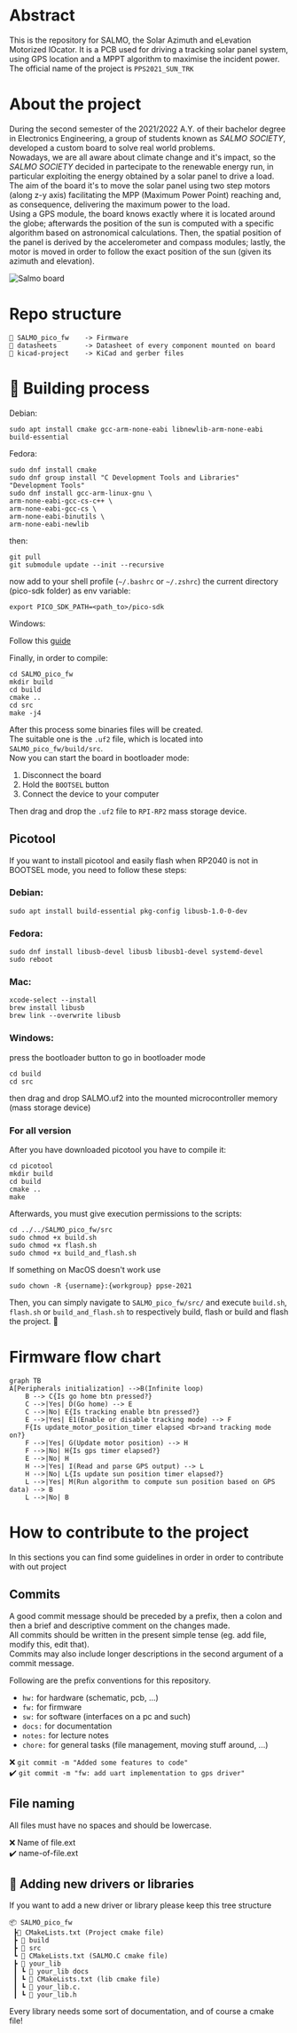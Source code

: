 # Abstract
This is the repository for SALMO, the Solar Azimuth and eLevation Motorized lOcator. It is a PCB used for driving a tracking solar panel system, using GPS location and a MPPT algorithm to maximise the incident power.  
The official name of the project is `PPS2021_SUN_TRK`

# About the project
During the second semester of the 2021/2022 A.Y. of their bachelor degree in Electronics Engineering, a group of students known as _SALMO SOCIETY_, developed a custom board to solve real world problems. 
<br>Nowadays, we are all aware about climate change and it's impact, so the _SALMO SOCIETY_ decided in partecipate to the renewable energy run, in particular exploiting the energy obtained by a solar panel to drive a load.
<br>The aim of the board it's to move the solar panel using two step motors (along z-y axis) facilitating the MPP (Maximum Power Point) reaching and, as consequence, delivering the maximum power to the load.<br> Using a GPS module, the board knows exactly where it is located around the globe; afterwards the position of the sun is computed with a specific algorithm based on astronomical calculations. Then, the spatial position of the panel is derived by the accelerometer and compass modules; lastly, the motor is moved in order to follow the exact position of the sun (given its azimuth and elevation).

![Salmo board](/media/salmo_board.png)


# Repo structure

    📂 SALMO_pico_fw    -> Firmware 
    📂 datasheets       -> Datasheet of every component mounted on board
    📂 kicad-project    -> KiCad and gerber files 
    
# :rainbow: Building process

Debian:

    sudo apt install cmake gcc-arm-none-eabi libnewlib-arm-none-eabi build-essential

Fedora:

    sudo dnf install cmake
    sudo dnf group install "C Development Tools and Libraries" "Development Tools"
    sudo dnf install gcc-arm-linux-gnu \
    arm-none-eabi-gcc-cs-c++ \
    arm-none-eabi-gcc-cs \
    arm-none-eabi-binutils \
    arm-none-eabi-newlib

then:

    git pull
    git submodule update --init --recursive

now add to your shell profile (`~/.bashrc` or `~/.zshrc`) the current directory (pico-sdk folder) as env variable:
 
`export PICO_SDK_PATH=<path_to>/pico-sdk`

Windows:

Follow this [guide](https://shawnhymel.com/2096/how-to-set-up-raspberry-pi-pico-c-c-toolchain-on-windows-with-vs-code/#Install_MinGW-w64_GCC_Tools) 

Finally, in order to compile:

    cd SALMO_pico_fw
    mkdir build
    cd build 
    cmake ..
    cd src
    make -j4

After this process some binaries files will be created. <br>The suitable one is the `.uf2` file, which is located into `SALMO_pico_fw/build/src`.<br>
Now you can start the board in bootloader mode:
1. Disconnect the board
1. Hold the `BOOTSEL` button
1. Connect the device to your computer

Then drag and drop the `.uf2` file to `RPI-RP2` mass storage device.

## Picotool
If you want to install picotool and easily flash when RP2040 is not in BOOTSEL mode, you need to follow these steps:

### Debian:

    sudo apt install build-essential pkg-config libusb-1.0-0-dev

### Fedora:

    sudo dnf install libusb-devel libusb libusb1-devel systemd-devel
    sudo reboot

### Mac:

    xcode-select --install
    brew install libusb
    brew link --overwrite libusb
    
### Windows:    
    
press the bootloader button to go in bootloader mode

    cd build
    cd src
    
then drag and drop SALMO.uf2 into the mounted microcontroller memory (mass storage device)
   
### For all version
After you have downloaded picotool you have to compile it:

    cd picotool
    mkdir build
    cd build
    cmake ..
    make

Afterwards, you must give execution permissions to the scripts:

    cd ../../SALMO_pico_fw/src
    sudo chmod +x build.sh
    sudo chmod +x flash.sh
    sudo chmod +x build_and_flash.sh

If something on MacOS doesn't work use

    sudo chown -R {username}:{workgroup} ppse-2021

Then, you can simply navigate to `SALMO_pico_fw/src/` and execute `build.sh`, `flash.sh` or `build_and_flash.sh` to respectively build, flash or build and flash the project. :nail_care:

# Firmware flow chart
```mermaid
graph TB
A[Peripherals initialization] -->B(Infinite loop)
    B --> C{Is go home btn pressed?}
    C -->|Yes| D(Go home) --> E
    C -->|No| E{Is tracking enable btn pressed?}
	E -->|Yes| E1(Enable or disable tracking mode) --> F
	F{Is update_motor_position_timer elapsed <br>and tracking mode on?}
	F -->|Yes| G(Update motor position) --> H
	F -->|No| H{Is gps timer elapsed?}
	E -->|No| H
	H -->|Yes| I(Read and parse GPS output) --> L
	H -->|No| L{Is update sun position timer elapsed?}
	L -->|Yes| M(Run algorithm to compute sun position based on GPS data) --> B
	L -->|No| B
```

# How to contribute to the project
In this sections you can find some guidelines in order in order to contribute with out project

## Commits

A good commit message should be preceded by a prefix, then a colon and then a brief and descriptive comment on the changes made.  
All commits should be written in the present simple tense (eg. add file, modify this, edit that).  
Commits may also include longer descriptions in the second argument of a commit message.

Following are the prefix conventions for this repository.

- `hw:` for hardware (schematic, pcb, ...)
- `fw:` for firmware
- `sw:` for software (interfaces on a pc and such)
- `docs:` for documentation
- `notes:` for lecture notes
- `chore:` for general tasks (file management, moving stuff around, ...)

:x: `git commit -m "Added some features to code"`  
:heavy_check_mark: `git commit -m "fw: add uart implementation to gps driver"`

## File naming

All files must have no spaces and should be lowercase.

:x: Name of file.ext  
:heavy_check_mark: name-of-file.ext 

## :briefcase: Adding new drivers or libraries
If you want to add a new driver or library please keep this tree structure
```
📦 SALMO_pico_fw
 ┣📜 CMakeLists.txt (Project cmake file)
 ┣ 📂 build
 ┣ 📂 src
 ┗ 📜 CMakeLists.txt (SALMO.C cmake file)
 ┣ 📂 your_lib
 ┃ ┗ 📂 your_lib docs
 ┃ ┗ 📜 CMakeLists.txt (lib cmake file)
 ┃ ┗ 📜 your_lib.c.
 ┃ ┗ 📜 your_lib.h
```
Every library needs some sort of documentation, and of course a cmake file!
